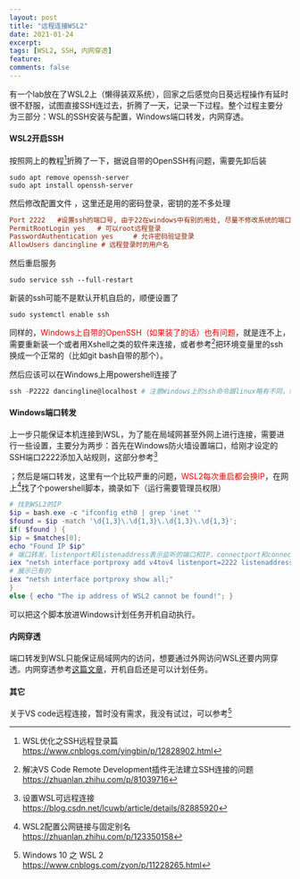 ```yaml
---
layout: post
title: "远程连接WSL2"
date: 2021-01-24
excerpt: 
tags: [WSL2, SSH, 内网穿透]
feature: 
comments: false
---
```


 有一个lab放在了WSL2上（懒得装双系统），回家之后感觉向日葵远程操作有延时很不舒服，试图直接SSH连过去，折腾了一天，记录一下过程。整个过程主要分为三部分：WSL的SSH安装与配置，Windows端口转发，内网穿透。

#### WSL2开启SSH

按照网上的教程[^1]折腾了一下，据说自带的OpenSSH有问题，需要先卸后装

```shell
sudo apt remove openssh-server
sudo apt install openssh-server
```

然后修改配置文件 ，这里还是用的密码登录，密钥的差不多处理

```ini
Port 2222   #设置ssh的端口号, 由于22在windows中有别的用处, 尽量不修改系统的端口号
PermitRootLogin yes   # 可以root远程登录
PasswordAuthentication yes     # 允许密码验证登录
AllowUsers dancingline # 远程登录时的用户名
```

然后重启服务

```shell
sudo service ssh --full-restart
```

新装的ssh可能不是默认开机自启的，顺便设置了

```shell
sudo systemctl enable ssh
```

同样的，<font color="red">Windows上自带的OpenSSH（如果装了的话）也有问题</font>，就是连不上，需要重新装一个或者用Xshell之类的软件来连接，或者参考[^6]把环境变量里的ssh换成一个正常的（比如git bash自带的那个）。

然后应该可以在Windows上用powershell连接了

```powershell
ssh -P2222 dancingline@localhost # 注意Windows上的ssh命令跟linux略有不同，端口号要用-P参数指定
```

#### Windows端口转发

上一步只能保证本机连接到WSL，为了能在局域网甚至外网上进行连接，需要进行一些设置，主要分为两步：首先在Windows防火墙设置端口，给刚才设定的SSH端口2222添加入站规则，这部分参考[^3]

；然后是端口转发，这里有一个比较严重的问题，<font color="red">WSL2每次重启都会换IP</font>，在网上[^5]找了个powershell脚本，摘录如下（运行需要管理员权限）

```powershell
# 找到WSL2的IP
$ip = bash.exe -c "ifconfig eth0 | grep 'inet '"
$found = $ip -match '\d{1,3}\.\d{1,3}\.\d{1,3}\.\d{1,3}';
if( $found ) {
$ip = $matches[0];
echo "Found IP $ip"
# 端口转发，listenport和listenaddress表示监听的端口和IP，connectport和connectaddress表示转发到的端口和IP
iex "netsh interface portproxy add v4tov4 listenport=2222 listenaddress=* connectport=2222 connectaddress=$ip";
# 展示已有的
iex "netsh interface portproxy show all;"
}
else { echo "The ip address of WSL2 cannot be found!"; }
```

可以把这个脚本放进Windows计划任务开机自动执行。

#### 内网穿透

端口转发到WSL只能保证局域网内的访问，想要通过外网访问WSL还要内网穿透。内网穿透参考[这篇文章](http://dancingline.cn/frp%E5%AE%9E%E7%8E%B0%E6%A0%91%E8%8E%93%E6%B4%BEssh%E7%9A%84%E5%86%85%E7%BD%91%E7%A9%BF%E9%80%8F/)，开机自启还是可以计划任务。

#### 其它

关于VS code远程连接，暂时没有需求，我没有试过，可以参考[^7]



[^1]: WSL优化之SSH远程登录篇 https://www.cnblogs.com/yingbin/p/12828902.html
[^2]: win10新版wsl2使用指南 https://www.cnblogs.com/kuangdaoyizhimei/p/14175143.html
[^3]: 设置WSL可远程连接 https://blog.csdn.net/lcuwb/article/details/82885920
[^4]:  win10新版wsl2使用指南 https://www.cnblogs.com/kuangdaoyizhimei/p/14175143.html
[^5]: WSL2配置公网链接与固定别名 https://zhuanlan.zhihu.com/p/123350158
[^6]: 解决VS Code Remote Development插件无法建立SSH连接的问题 https://zhuanlan.zhihu.com/p/81039716
[^7]: Windows 10 之 WSL 2  https://www.cnblogs.com/zyon/p/11228265.html































































































































































































































































































































































































































































































































































































































































































































































































































































































































































































































































































































































































































































































































































































































































































































































































































































































































































































































































































































































































































































































































































































































































































































































































































































































































































































































































































































































































































































































































































































































































































































































































































































































































































































































































































































































































































































































































































































































































































































































































































































































































































































































































































































































































































































































































































































































































































































































































































































































































































































































































































































































































































































































































































































































































































































































































































































































































































































































































































































































































































































































































































































































































































































































































































































































































































































































































































































































































































































































































































































































































































































































































































































































































































































































































































































































































































































































































































































































































































































































































































































































































































































































































































































































































































